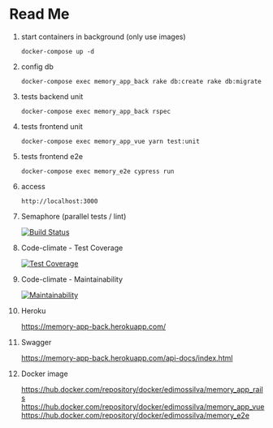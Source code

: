 # Read Me

1. start containers in background (only use images)

   `docker-compose up -d`

1. config db

   `docker-compose exec memory_app_back rake db:create rake db:migrate`

1. tests backend unit

   `docker-compose exec memory_app_back rspec`

1. tests frontend unit

   `docker-compose exec memory_app_vue yarn test:unit`

1. tests frontend e2e

   `docker-compose exec memory_e2e cypress run`

1. access

   `http://localhost:3000`

1. Semaphore (parallel tests / lint)

   [![Build Status](https://edimossilva.semaphoreci.com/badges/memory_app/branches/master.svg?style=shields)](https://edimossilva.semaphoreci.com/projects/memory_app)

1. Code-climate - Test Coverage

   [![Test Coverage](https://api.codeclimate.com/v1/badges/acf7bd7bd4f5d1a4e7bc/test_coverage)](https://codeclimate.com/github/edimossilva/memory_app/test_coverage)

1. Code-climate - Maintainability

   [![Maintainability](https://api.codeclimate.com/v1/badges/acf7bd7bd4f5d1a4e7bc/maintainability)](https://codeclimate.com/github/edimossilva/memory_app/maintainability)

1. Heroku

   https://memory-app-back.herokuapp.com/

1. Swagger

   https://memory-app-back.herokuapp.com/api-docs/index.html

1. Docker image

   https://hub.docker.com/repository/docker/edimossilva/memory_app_rails
   https://hub.docker.com/repository/docker/edimossilva/memory_app_vue
   https://hub.docker.com/repository/docker/edimossilva/memory_e2e
